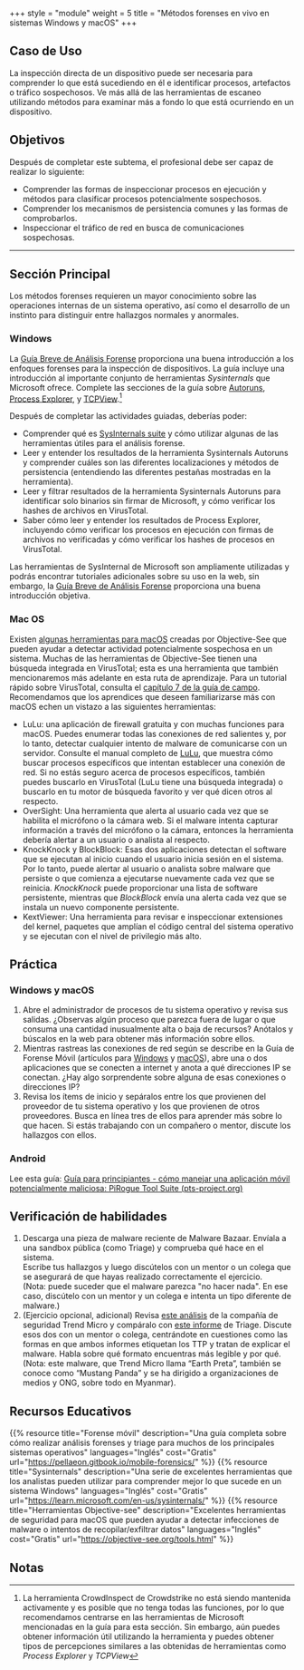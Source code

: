 +++
style = "module"
weight = 5
title = "Métodos forenses en vivo en sistemas Windows y macOS"
+++

## Caso de Uso

La inspección directa de un dispositivo puede ser necesaria para comprender lo que está sucediendo en él e identificar procesos, artefactos o tráfico sospechosos. Ve más allá de las herramientas de escaneo utilizando métodos para examinar más a fondo lo que está ocurriendo en un dispositivo.

## Objetivos

Después de completar este subtema, el profesional debe ser capaz de realizar lo siguiente:

- Comprender las formas de inspeccionar procesos en ejecución y métodos para clasificar procesos potencialmente sospechosos.
- Comprender los mecanismos de persistencia comunes y las formas de comprobarlos.
- Inspeccionar el tráfico de red en busca de comunicaciones sospechosas.

---
## Sección Principal

Los métodos forenses requieren un mayor conocimiento sobre las operaciones internas de un sistema operativo, así como el desarrollo de un instinto para distinguir entre hallazgos normales y anormales.

### Windows

La [Guía Breve de Análisis Forense](https://pellaeon.gitbook.io/mobile-forensics/) proporciona una buena introducción a los enfoques forenses para la inspección de dispositivos. La guía incluye una introducción al importante conjunto de herramientas _Sysinternals_ que Microsoft ofrece. Complete las secciones de la guía sobre [Autoruns](https://pellaeon.gitbook.io/mobile-forensics/es/windows/autoruns), [Process Explorer](https://pellaeon.gitbook.io/mobile-forensics/es/windows/processes), y [TCPView](https://pellaeon.gitbook.io/mobile-forensics/es/windows/network).[^1]

Después de completar las actividades guiadas, deberías poder:

- Comprender qué es [SysInternals suite](https://learn.microsoft.com/en-us/sysinternals/) y cómo utilizar algunas de las herramientas útiles para el análisis forense.
- Leer y entender los resultados de la herramienta Sysinternals Autoruns y comprender cuáles son las diferentes localizaciones y métodos de persistencia (entendiendo las diferentes pestañas mostradas en la herramienta).
- Leer y filtrar resultados de la herramienta Sysinternals Autoruns para identificar solo binarios sin firmar de Microsoft, y cómo verificar los hashes de archivos en VirusTotal.
- Saber cómo leer y entender los resultados de Process Explorer, incluyendo cómo verificar los procesos en ejecución con firmas de archivos no verificadas y cómo verificar los hashes de procesos en VirusTotal.

Las herramientas de SysInternal de Microsoft son ampliamente utilizadas y podrás encontrar tutoriales adicionales sobre su uso en la web, sin embargo, la [Guía Breve de Análisis Forense](https://pellaeon.gitbook.io/mobile-forensics/) proporciona una buena introducción objetiva.

### Mac OS

Existen [algunas herramientas para macOS](https://objective-see.org/tools.html) creadas por Objective-See que pueden ayudar a detectar actividad potencialmente sospechosa en un sistema. Muchas de las herramientas de Objective-See tienen una búsqueda integrada en VirusTotal; esta es una herramienta que también mencionaremos más adelante en esta ruta de aprendizaje. Para un tutorial rápido sobre VirusTotal, consulta el [capítulo 7 de la guía de campo](https://internews.org/wp-content/uploads/2024/12/Field-Guide-to-Incident-Response-for-Civil-Society-and-Media-Chapter-8-ES.pdf). Recomendamos que los aprendices que deseen familiarizarse más con macOS echen un vistazo a las siguientes herramientas:

- LuLu: una aplicación de firewall gratuita y con muchas funciones para macOS. Puedes enumerar todas las conexiones de red salientes y, por lo tanto, detectar cualquier intento de malware de comunicarse con un servidor. Consulte el manual completo de [LuLu](https://objective-see.org/products/lulu.html), que muestra cómo buscar procesos específicos que intentan establecer una conexión de red. Si no estás seguro acerca de procesos específicos, también puedes buscarlo en VirusTotal (LuLu tiene una búsqueda integrada) o buscarlo en tu motor de búsqueda favorito y ver qué dicen otros al respecto.
- OverSight: Una herramienta que alerta al usuario cada vez que se habilita el micrófono o la cámara web. Si el malware intenta capturar información a través del micrófono o la cámara, entonces la herramienta debería alertar a un usuario o analista al respecto.
- KnockKnock y BlockBlock: Esas dos aplicaciones detectan el software que se ejecutan al inicio cuando el usuario inicia sesión en el sistema. Por lo tanto, puede alertar al usuario o analista sobre malware que persiste o que comienza a ejecutarse nuevamente cada vez que se reinicia. _KnockKnock_ puede proporcionar una lista de software persistente, mientras que _BlockBlock_ envía una alerta cada vez que se instala un nuevo componente persistente.
- KextViewer: Una herramienta para revisar e inspeccionar extensiones del kernel, paquetes que amplían el código central del sistema operativo y se ejecutan con el nivel de privilegio más alto.

## Práctica

### Windows y macOS

1. Abre el administrador de procesos de tu sistema operativo y revisa sus salidas. ¿Observas algún proceso que parezca fuera de lugar o que consuma una cantidad inusualmente alta o baja de recursos? Anótalos y búscalos en la web para obtener más información sobre ellos.
2. Mientras rastreas las conexiones de red según se describe en la Guía de Forense Móvil (artículos para [Windows](https://pellaeon.gitbook.io/mobile-forensics/es/windows/network) y [macOS](https://pellaeon.gitbook.io/mobile-forensics/mac/network)), abre una o dos aplicaciones que se conecten a internet y anota a qué direcciones IP se conectan. ¿Hay algo sorprendente sobre alguna de esas conexiones o direcciones IP?
3. Revisa los ítems de inicio y sepáralos entre los que provienen del proveedor de tu sistema operativo y los que provienen de otros proveedores. Busca en línea tres de ellos para aprender más sobre lo que hacen. Si estás trabajando con un compañero o mentor, discute los hallazgos con ellos.

### Android

Lee esta guía: [Guía para principiantes - cómo manejar una aplicación móvil potencialmente maliciosa: PiRogue Tool Suite (pts-project.org)](https://pts-project.org/guides/g3/)

## Verificación de habilidades

1. Descarga una pieza de malware reciente de Malware Bazaar. Envíala a una sandbox pública (como Triage) y comprueba qué hace en el sistema.  
    Escribe tus hallazgos y luego discútelos con un mentor o un colega que se asegurará de que hayas realizado correctamente el ejercicio.  
    (Nota: puede suceder que el malware parezca "no hacer nada". En ese caso, discútelo con un mentor y un colega e intenta un tipo diferente de malware.)
2. (Ejercicio opcional, adicional) Revisa [este análisis](https://www.trendmicro.com/en_us/research/22/k/earth-preta-spear-phishing-governments-worldwide.html) de la compañía de seguridad Trend Micro y compáralo con [este informe](https://tria.ge/240207-qlmmrahhgr/behavioral1) de Triage. Discute esos dos con un mentor o colega, centrándote en cuestiones como las formas en que ambos informes etiquetan los TTP y tratan de explicar el malware. Habla sobre qué formato encuentras más legible y por qué. (Nota: este malware, que Trend Micro llama “Earth Preta”, también se conoce como “Mustang Panda” y se ha dirigido a organizaciones de medios y ONG, sobre todo en Myanmar).

## Recursos Educativos

{{% resource title="Forense móvil" description="Una guía completa sobre cómo realizar análisis forenses y triage para muchos de los principales sistemas operativos" languages="Inglés" cost="Gratis" url="https://pellaeon.gitbook.io/mobile-forensics/" %}}
{{% resource title="Sysinternals" description="Una serie de excelentes herramientas que los analistas pueden utilizar para comprender mejor lo que sucede en un sistema Windows" languages="Inglés" cost="Gratis" url="https://learn.microsoft.com/en-us/sysinternals/" %}}
{{% resource title="Herramientas Objective-see" description="Excelentes herramientas de seguridad para macOS que pueden ayudar a detectar infecciones de malware o intentos de recopilar/exfiltrar datos" languages="Inglés" cost="Gratis" url="https://objective-see.org/tools.html" %}}

## Notas

[^1]: La herramienta CrowdInspect de Crowdstrike no está siendo mantenida activamente y es posible que no tenga todas las funciones, por lo que recomendamos centrarse en las herramientas de Microsoft mencionadas en la guía para esta sección. Sin embargo, aún puedes obtener información útil utilizando la herramienta y puedes obtener tipos de percepciones similares a las obtenidas de herramientas como _Process Explorer_ y _TCPView_
